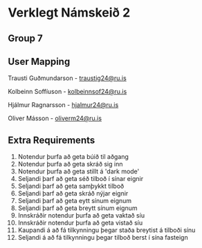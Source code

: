 # Verklegt Námskeið 2

## Group 7

## User Mapping

Trausti Guðmundarson - traustig24@ru.is

Kolbeinn Soffíuson - kolbeinnsof24@ru.is

Hjálmur Ragnarsson - hjalmur24@ru.is

Oliver Másson - oliverm24@ru.is

## Extra Requirements

1. Notendur þurfa að geta búið til aðgang
2. Notendur þurfa að geta skráð sig inn
3. Notendur þurfa að geta stillt á 'dark mode'
3. Seljandi þarf að geta séð tilboð í sínar eignir
4. Seljandi þarf að geta samþykkt tilboð
5. Seljandi þarf að geta skráð nýjar eignir
6. Seljandi þarf að geta eytt sínum eignum
7. Seljandi þarf að geta breytt sínum eignum
8. Innskráðir notendur þurfa að geta vaktað síu
9. Innskráðir notendur þurfa að geta vistað síu
10. Kaupandi á að fá tilkynningu þegar staða breytist á tilboði sínu
11. Seljandi á að fá tilkynningu þegar tilboð berst í sína fasteign
